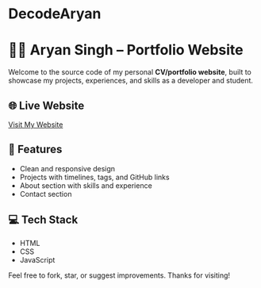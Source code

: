# DecodeAryan
# 🧑‍💻 Aryan Singh – Portfolio Website

Welcome to the source code of my personal **CV/portfolio website**, built to showcase my projects, experiences, and skills as a developer and student.

## 🌐 Live Website

[Visit My Website](https://decodearyan.onrender.com)

## 📁 Features

* Clean and responsive design
* Projects with timelines, tags, and GitHub links
* About section with skills and experience
* Contact section

## 💻 Tech Stack

* HTML
* CSS
* JavaScript

Feel free to fork, star, or suggest improvements. Thanks for visiting!
